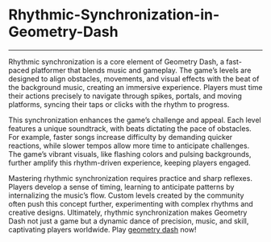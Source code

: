 # Rhythmic-Synchronization-in-Geometry-Dash
---
Rhythmic synchronization is a core element of Geometry Dash, a fast-paced platformer that blends music and gameplay. The game’s levels are designed to align obstacles, movements, and visual effects with the beat of the background music, creating an immersive experience. Players must time their actions precisely to navigate through spikes, portals, and moving platforms, syncing their taps or clicks with the rhythm to progress.

This synchronization enhances the game’s challenge and appeal. Each level features a unique soundtrack, with beats dictating the pace of obstacles. For example, faster songs increase difficulty by demanding quicker reactions, while slower tempos allow more time to anticipate challenges. The game’s vibrant visuals, like flashing colors and pulsing backgrounds, further amplify this rhythm-driven experience, keeping players engaged.

Mastering rhythmic synchronization requires practice and sharp reflexes. Players develop a sense of timing, learning to anticipate patterns by internalizing the music’s flow. Custom levels created by the community often push this concept further, experimenting with complex rhythms and creative designs. Ultimately, rhythmic synchronization makes Geometry Dash not just a game but a dynamic dance of precision, music, and skill, captivating players worldwide.
Play [geometry dash](https://geometrydash3d.org/) now!
